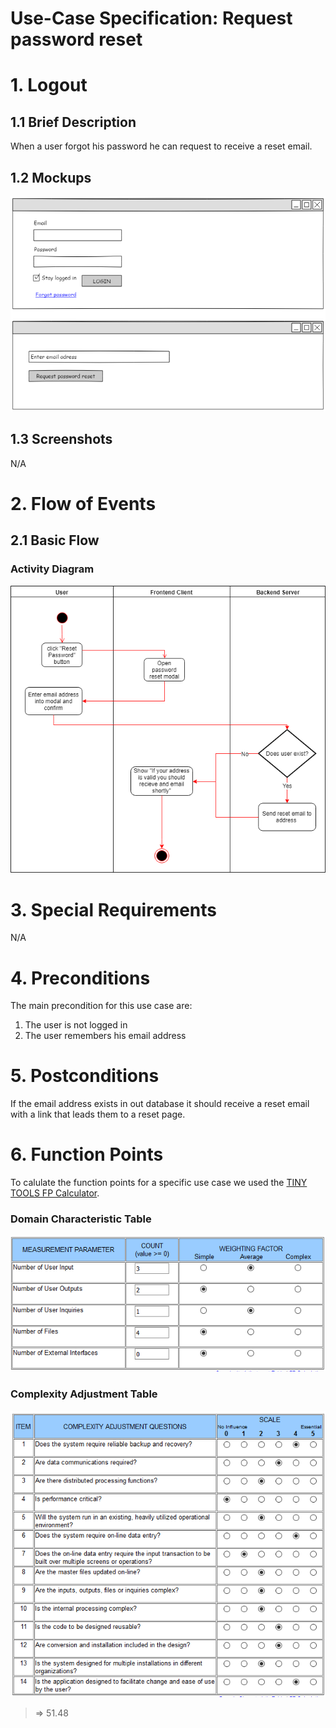 # Use-Case Specification: Request password reset

# 1. Logout

## 1.1 Brief Description
When a user forgot his password he can request to receive a reset email.

## 1.2 Mockups
![Request password reset](../Mockups/request_password_reset.png)

## 1.3 Screenshots

N/A

# 2. Flow of Events

## 2.1 Basic Flow

### Activity Diagram
![Activity Diagram](../ActivityDiagrams/requestPasswordReset.png)

# 3. Special Requirements

N/A

# 4. Preconditions
The main precondition for this use case are:

 1. The user is not logged in
 2. The user remembers his email address

# 5. Postconditions
If the email address exists in out database it should receive a reset email with a link that leads them to a reset page.

# 6. Function Points

To calulate the function points for a specific use case we used the [TINY TOOLS FP Calculator](http://groups.umd.umich.edu/cis/course.des/cis525/js/f00/harvey/FP_Calc.html).

### Domain Characteristic Table
![domain table](../FunctionPoints/requestPasswordReset1.png)
### Complexity Adjustment Table
![complexity table](../FunctionPoints/requestPasswordReset2.png)

> => 51.48
